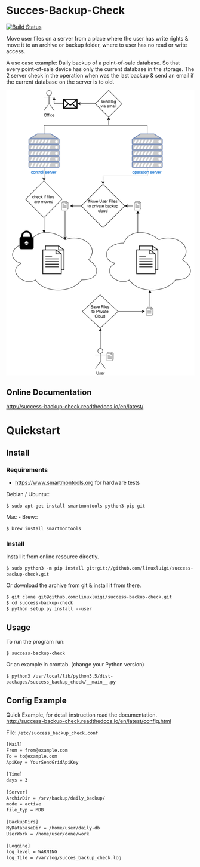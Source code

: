 # Succes-Backup-Check

[![Build Status](https://travis-ci.org/linuxluigi/success-backup-check.svg?branch=master)](https://travis-ci.org/linuxluigi/success-backup-check)

Move user files on a server from a place where the user has write rights & move it to an archive or backup folder, where
to user has no read or write access.

A use case example: Daily backup of a point-of-sale database. So that every point-of-sale device has only the current
database in the storage. The 2 server check in the operation when was the last backup & send an email if the current
database on the server is to old.

![Overview](docs/_static/Overview.png "function overview")


## Online Documentation

http://success-backup-check.readthedocs.io/en/latest/

# Quickstart

## Install

### Requirements

- https://www.smartmontools.org for hardware tests

Debian / Ubuntu::

    $ sudo apt-get install smartmontools python3-pip git

Mac - Brew::

    $ brew install smartmontools
    
### Install

Install it from online resource directly.

    $ sudo python3 -m pip install git+git://github.com/linuxluigi/success-backup-check.git
    

Or download the archive from git & install it from there. 

    $ git clone git@github.com:linuxluigi/success-backup-check.git
    $ cd success-backup-check
    $ python setup.py install --user

## Usage

To run the program run:

    $ success-backup-check

Or an example in crontab. (change your Python version)

    $ python3 /usr/local/lib/python3.5/dist-packages/success_backup_check/__main__.py

## Config Example

Quick Example, for detail instruction read the documentation.
http://success-backup-check.readthedocs.io/en/latest/config.html

File: ```/etc/success_backup_check.conf```

    [Mail]
    From = from@example.com
    To = to@example.com
    ApiKey = YourSendGridApiKey

    [Time]
    days = 3

    [Server]
    ArchivDir = /srv/backup/daily_backup/
    mode = active
    file_typ = MDB

    [BackupDirs]
    MyDatabaseDir = /home/user/daily-db
    UserWork = /home/user/done/work

    [Logging]
    log_level = WARNING
    log_file = /var/log/succes_backup_check.log
